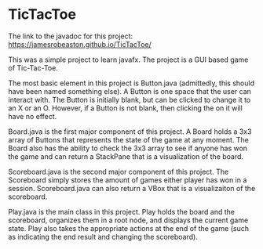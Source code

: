 # TicTacToe
The link to the javadoc for this project: https://jamesrobeaston.github.io/TicTacToe/

This was a simple project to learn javafx. The project is a GUI based game of Tic-Tac-Toe.

The most basic element in this project is Button.java (admittedly, this should have been named something else). A Button is one space that
the user can interact with. The Button is initially blank, but can be clicked to change it to an X or an O. However, if a Button is not 
blank, then clicking the on it will have no effect.

Board.java is the first major component of this project. A Board holds a 3x3 array of Buttons that represents the state of the game 
at any moment. The Board also has the ability to check the 3x3 array to see if anyone has won the game and can return a StackPane that
is a visualization of the board.

Scoreboard.java is the second major component of this project. The Scoreboard simply stores the amount of games either player has won in
a session. Scoreboard.java can also return a VBox that is a visualizaiton of the scoreboard.

Play.java is the main class in this project. Play holds the board and the scoreboard, organizes them in a root node, and displays the
current game state. Play also takes the appropriate actions at the end of the game (such as indicating the end result and changing the 
scoreboard).
